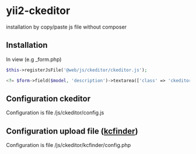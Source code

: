 # yii2-ckeditor
installation by copy/paste js file without composer


## Installation
In view (e.g _form.php)

```php
$this->registerJsFile('@web/js/ckeditor/ckeditor.js');

<?= $form->field($model, 'description')->textarea(['class' => 'ckeditor']) ?>
```


## Configuration ckeditor

Configuration is file /js/ckeditor/config.js


## Configuration upload file ([kcfinder](sunhater/kcfinder))

Configuration is file /js/ckeditor/kcfinder/config.php

